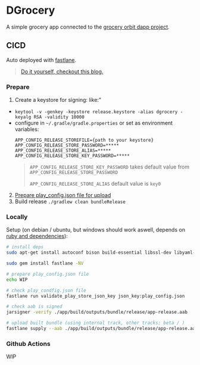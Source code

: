 # DGrocery

A simple grocery app connected to the [grocery orbit dapp project](https://github.com/BitFis/groccery-orbitdb-dapp).

## CICD

Auto deployed with [fastlane](https://fastlane.tools/).

> [Do it yourself, checkout this blog.](https://medium.com/scalereal/automate-publishing-app-to-the-google-play-store-with-github-actions-fastlane-ac9104712486)

### Prepare

1. Create a keystore for signing: like:"
  - `keytool -v -genkey -keystore release.keystore -alias dgrocery -keyalg RSA -validity 10000`
  - configure in `~/.gradle/gradle.properties` or set as environment variables:
    ```
    APP_CONFIG_RELEASE_STOREFILE={path to your keystore}
    APP_CONFIG_RELEASE_STORE_PASSWORD=*****
    APP_CONFIG_RELEASE_STORE_ALIAS=*****
    APP_CONFIG_RELEASE_STORE_KEY_PASSWORD=*****
    ```
    > `APP_CONFIG_RELEASE_STORE_KEY_PASSWORD` takes default value from `APP_CONFIG_RELEASE_STORE_PASSWORD`
    >
    > `APP_CONFIG_RELEASE_STORE_ALIAS` default value is `key0`
2. [Prepare play_config.json file for upload](https://docs.fastlane.tools/actions/supply/#setup)
3. Build release `./gradlew clean bundleRelease`

### Locally

Setup (on debian / ubuntu, but windows should work aswell, depends on [ruby and dependencies](https://github.com/rbenv/ruby-build/wiki#suggested-build-environment)):

```bash
# install deps
sudo apt-get install autoconf bison build-essential libssl-dev libyaml-dev libreadline6-dev zlib1g-dev libncurses5-dev libffi-dev libgdbm6 libgdbm-dev libdb-dev

sudo gem install fastlane -NV

# prepare play_config.json file
echo WIP

# check play_condfig.json file
fastlane run validate_play_store_json_key json_key:play_config.json

# check aab is signed
jarsigner -verify ./app/build/outputs/bundle/release/app-release.aab

# upload built bundle (using internal track, other tracks: beta / )
fastlane supply --aab ./app/build/outputs/bundle/release/app-release.aab --track internal
```

### Github Actions

WIP
